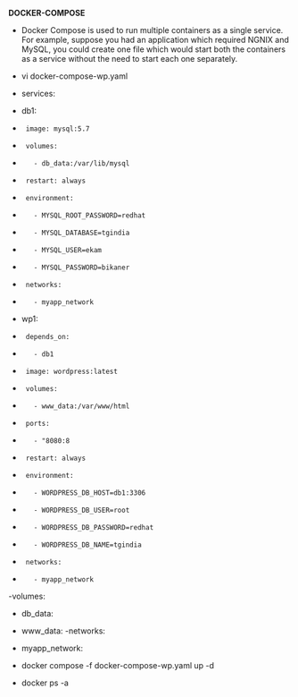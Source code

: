 **DOCKER-COMPOSE**
- Docker Compose is used to run multiple containers as a single service. For example, suppose you had an application which required NGNIX and MySQL, you could create one file which would start both the containers as a service without the need to start each one separately.

- vi docker-compose-wp.yaml
- services:
-    db1:
-      image: mysql:5.7
-      volumes:
-        - db_data:/var/lib/mysql
-      restart: always
-      environment:
-        - MYSQL_ROOT_PASSWORD=redhat
-        - MYSQL_DATABASE=tgindia
-        - MYSQL_USER=ekam
-        - MYSQL_PASSWORD=bikaner
-      networks:
-        - myapp_network
-    wp1:
-      depends_on:
-        - db1
-      image: wordpress:latest
-      volumes:
-        - www_data:/var/www/html
-      ports:
-        - "8080:8
-      restart: always
-      environment:
-        - WORDPRESS_DB_HOST=db1:3306
-        - WORDPRESS_DB_USER=root
-        - WORDPRESS_DB_PASSWORD=redhat
-        - WORDPRESS_DB_NAME=tgindia
-      networks:
-        - myapp_network
-volumes:
-  db_data:
-  www_data:
-networks:
-  myapp_network:

- docker compose -f docker-compose-wp.yaml up -d

- docker ps -a


